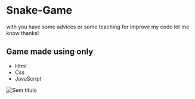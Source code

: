 # Snake-Game

with you have some advices or some teaching for improve my code let me know 
thanks!

## Game made using only 

* Html
* Css
* JavaScript



![Sem título](https://user-images.githubusercontent.com/86896821/179618193-afe24aa7-e9f0-4293-81f9-b97a55724107.png)
